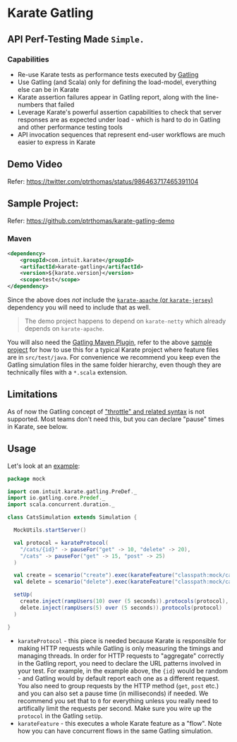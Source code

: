 # Karate Gatling
## API Perf-Testing Made `Simple.`
### Capabilities
* Re-use Karate tests as performance tests executed by [Gatling](https://gatling.io)
* Use Gatling (and Scala) only for defining the load-model, everything else can be in Karate
* Karate assertion failures appear in Gatling report, along with the line-numbers that failed
* Leverage Karate's powerful assertion capabilities to check that server responses are as expected under load - which is hard to do in Gatling and other performance testing tools
* API invocation sequences that represent end-user workflows are much easier to express in Karate

## Demo Video
Refer: https://twitter.com/ptrthomas/status/986463717465391104

## Sample Project:
Refer: https://github.com/ptrthomas/karate-gatling-demo

### Maven
```xml
<dependency>
    <groupId>com.intuit.karate</groupId>
    <artifactId>karate-gatling</artifactId>
    <version>${karate.version}</version>
    <scope>test</scope>
</dependency>  
```

Since the above does *not* include the [`karate-apache` (or `karate-jersey`)]((https://github.com/intuit/karate#maven)) dependency you will need to include that as well.

> The demo project happens to depend on `karate-netty` which already depends on `karate-apache`.

You will also need the [Gatling Maven Plugin](https://github.com/gatling/gatling-maven-plugin), refer to the above [sample project](https://github.com/ptrthomas/karate-gatling-demo) for how to use this for a typical Karate project where feature files are in `src/test/java`. For convenience we recommend you keep even the Gatling simulation files in the same folder hierarchy, even though they are technically files with a `*.scala` extension.

## Limitations
As of now the Gatling concept of ["throttle" and related syntax](https://gatling.io/docs/2.3/general/simulation_setup/#simulation-setup-throttling) is not supported. Most teams don't need this, but you can declare "pause" times in Karate, see below.

## Usage

Let's look at an [example](src/test/scala/mock/CatsSimulation.scala):

```scala
package mock

import com.intuit.karate.gatling.PreDef._
import io.gatling.core.Predef._
import scala.concurrent.duration._

class CatsSimulation extends Simulation {

  MockUtils.startServer()

  val protocol = karateProtocol(
    "/cats/{id}" -> pauseFor("get" -> 10, "delete" -> 20),
    "/cats" -> pauseFor("get" -> 15, "post" -> 25)
  )

  val create = scenario("create").exec(karateFeature("classpath:mock/cats-create.feature"))
  val delete = scenario("delete").exec(karateFeature("classpath:mock/cats-delete.feature"))

  setUp(
    create.inject(rampUsers(10) over (5 seconds)).protocols(protocol),
    delete.inject(rampUsers(5) over (5 seconds)).protocols(protocol)
  )

}
```

* `karateProtocol` - this piece is needed because Karate is responsible for making HTTP requests while Gatling is only measuring the timings and managing threads. In order for HTTP requests to "aggregate" correctly in the Gatling report, you need to declare the URL patterns involved in your test. For example, in the example above, the `{id}` would be random - and Gatling would by default report each one as a different request. You also need to group requests by the HTTP method (`get`, `post` etc.) and you can also set a pause time (in milliseconds) if needed. We recommend you set that to `0` for everything unless you really need to artifically limit the requests per second. Make sure you wire up the `protocol` in the Gatling `setUp`.
* `karateFeature` - this executes a whole Karate feature as a "flow". Note how you can have concurrent flows in the same Gatling simulation.




